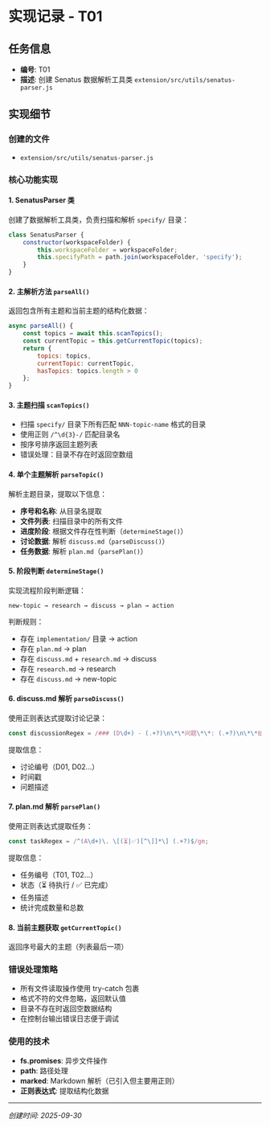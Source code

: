 # 实现记录 - T01

## 任务信息
- **编号**: T01
- **描述**: 创建 Senatus 数据解析工具类 `extension/src/utils/senatus-parser.js`

## 实现细节

### 创建的文件
- `extension/src/utils/senatus-parser.js`

### 核心功能实现

#### 1. SenatusParser 类
创建了数据解析工具类，负责扫描和解析 `specify/` 目录：

```javascript
class SenatusParser {
    constructor(workspaceFolder) {
        this.workspaceFolder = workspaceFolder;
        this.specifyPath = path.join(workspaceFolder, 'specify');
    }
}
```

#### 2. 主解析方法 `parseAll()`
返回包含所有主题和当前主题的结构化数据：

```javascript
async parseAll() {
    const topics = await this.scanTopics();
    const currentTopic = this.getCurrentTopic(topics);
    return {
        topics: topics,
        currentTopic: currentTopic,
        hasTopics: topics.length > 0
    };
}
```

#### 3. 主题扫描 `scanTopics()`
- 扫描 `specify/` 目录下所有匹配 `NNN-topic-name` 格式的目录
- 使用正则 `/^\d{3}-/` 匹配目录名
- 按序号排序返回主题列表
- 错误处理：目录不存在时返回空数组

#### 4. 单个主题解析 `parseTopic()`
解析主题目录，提取以下信息：
- **序号和名称**: 从目录名提取
- **文件列表**: 扫描目录中的所有文件
- **进度阶段**: 根据文件存在性判断（`determineStage()`）
- **讨论数据**: 解析 `discuss.md`（`parseDiscuss()`）
- **任务数据**: 解析 `plan.md`（`parsePlan()`）

#### 5. 阶段判断 `determineStage()`
实现流程阶段判断逻辑：
```
new-topic → research → discuss → plan → action
```

判断规则：
- 存在 `implementation/` 目录 → action
- 存在 `plan.md` → plan
- 存在 `discuss.md` + `research.md` → discuss
- 存在 `research.md` → research
- 存在 `discuss.md` → new-topic

#### 6. discuss.md 解析 `parseDiscuss()`
使用正则表达式提取讨论记录：
```javascript
const discussionRegex = /### (D\d+) - (.+?)\n\*\*问题\*\*: (.+?)\n\*\*结论\*\*:/gs;
```

提取信息：
- 讨论编号（D01, D02...）
- 时间戳
- 问题描述

#### 7. plan.md 解析 `parsePlan()`
使用正则表达式提取任务：
```javascript
const taskRegex = /^(A\d+)\. \[(⏳|✅)[^\]]*\] (.+?)$/gm;
```

提取信息：
- 任务编号（T01, T02...）
- 状态（⏳ 待执行 / ✅ 已完成）
- 任务描述
- 统计完成数量和总数

#### 8. 当前主题获取 `getCurrentTopic()`
返回序号最大的主题（列表最后一项）

### 错误处理策略
- 所有文件读取操作使用 try-catch 包裹
- 格式不符的文件忽略，返回默认值
- 目录不存在时返回空数据结构
- 在控制台输出错误日志便于调试

### 使用的技术
- **fs.promises**: 异步文件操作
- **path**: 路径处理
- **marked**: Markdown 解析（已引入但主要用正则）
- **正则表达式**: 提取结构化数据

---
*创建时间: 2025-09-30*